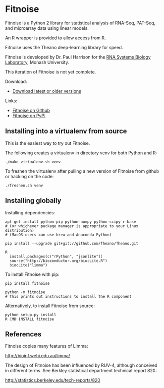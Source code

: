 Fitnoise
===

Fitnoise is a Python 2 library for statistical analysis of RNA-Seq, PAT-Seq, and microarray data using linear models.

An R wrapper is provided to allow access from R.

Fitnoise uses the Theano deep-learning library for speed.

Fitnoise is developed by Dr. Paul Harrison for the [RNA Systems Biology Laboratory](http://rnasystems.erc.monash.edu), Monash University.

This iteration of Fitnoise is not yet complete.

Download:

* [Download latest or older versions](https://github.com/pfh/fitnoise/releases)

Links:

* [Fitnoise on Github](https://github.com/pfh/fitnoise)
* [Fitnoise on PyPI](https://pypi.python.org/pypi/fitnoise/)


Installing into a virtualenv from source
---

This is the easiest way to try out Fitnoise.

The following creates a virtualenv in directory venv for both Python and R:

    ./make_virtualenv.sh venv

To freshen the virtualenv after pulling a new version of Fitnoise from github or hacking on the code:

    ./freshen.sh venv


Installing globally
---

Installing dependencies:

    apt-get install python-pip python-numpy python-scipy r-base
    # (or whichever package manager is appropriate to your Linux distribution)
    # (MacOS users can use brew and Anaconda Python)

    pip install --upgrade git+git://github.com/Theano/Theano.git

    R
      install.packages(c("rPython", "jsonlite"))
      source("http://bioconductor.org/biocLite.R")
      biocLite("limma")

To install Fitnoise with pip:

    pip install fitnoise
    
    python -m fitnoise
    # This prints out instructions to install the R component

Alternatively, to install Fitnoise from source:
    
    python setup.py install     
    R CMD INSTALL fitnoise




References
---

Fitnoise copies many features of Limma:

http://bioinf.wehi.edu.au/limma/

The design of Fitnoise has been influenced by RUV-4, although conceived in different terms. See Berkley statistical department technical report 820:

http://statistics.berkeley.edu/tech-reports/820






